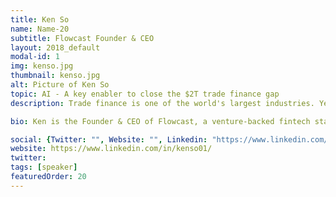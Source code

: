 ```yaml
---
title: Ken So
name: Name-20
subtitle: Flowcast Founder & CEO
layout: 2018_default
modal-id: 1
img: kenso.jpg
thumbnail: kenso.jpg
alt: Picture of Ken So
topic: AI - A key enabler to close the $2T trade finance gap
description: Trade finance is one of the world's largest industries. Yet we are faced with $2T in financing gap due to the inability for SMEs having access to affordable finance. This is largely due to the existing bank credit underwriting approach which is very rigid and antiquated. Our AI/machine learning approach allows for both better credit decisions and the improved access to credit for many businesses. Our goal is to transform the trade finance industry.

bio: Ken is the Founder & CEO of Flowcast, a venture-backed fintech startup that is reinventing trade finance using AI. Prior to founding Flowcast, Ken has over 15 years of experience in investment banking, M&A, and engineering. He closed over $4B in M&A deals and strategic partnerships in his career. He has been in Silicon Valley all of his career, started out as a hardware engineer and became one of the inventors of the world's first 3D non-volatile memory chip. Ken holds over 11 patents. He received his MBA from UC Berkeley, Masters in EE from Univ of Illinois Urbana-Champaign, and Bachelor of EE from the University of Waterloo. 

social: {Twitter: "", Website: "", Linkedin: "https://www.linkedin.com/in/kenso01/" }
website: https://www.linkedin.com/in/kenso01/
twitter: 
tags: [speaker]
featuredOrder: 20
---
```

